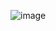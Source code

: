 ![image](https://user-images.githubusercontent.com/96937623/230525478-a5e8d4d0-9a11-40b4-8c4d-aa01691bf5e8.png)
